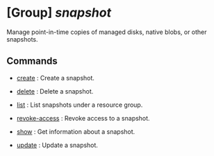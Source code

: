 # [Group] _snapshot_

Manage point-in-time copies of managed disks, native blobs, or other snapshots.

## Commands

- [create](/Commands/snapshot/_create.md)
: Create a snapshot.

- [delete](/Commands/snapshot/_delete.md)
: Delete a snapshot.

- [list](/Commands/snapshot/_list.md)
: List snapshots under a resource group.

- [revoke-access](/Commands/snapshot/_revoke-access.md)
: Revoke access to a snapshot.

- [show](/Commands/snapshot/_show.md)
: Get information about a snapshot.

- [update](/Commands/snapshot/_update.md)
: Update a snapshot.
